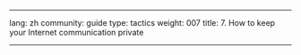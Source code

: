 

---

lang: zh
community: guide
type: tactics
weight: 007
title: 7. How to keep your Internet communication private

---

<stub>

